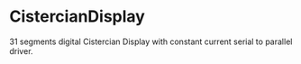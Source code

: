 # CistercianDisplay
31 segments digital Cistercian Display with constant current serial to parallel driver.
